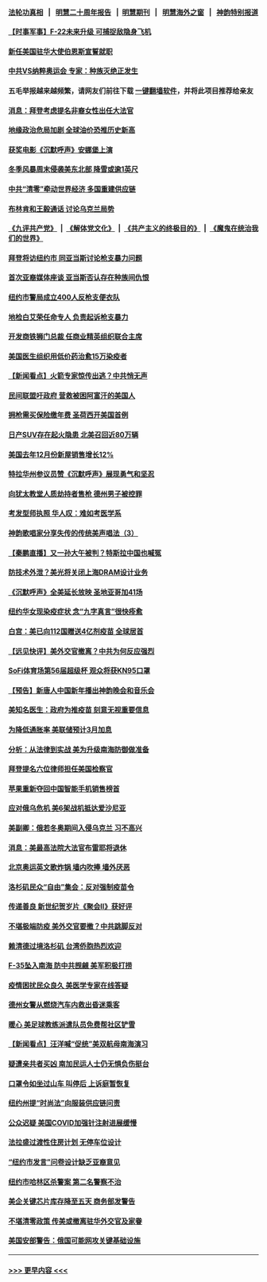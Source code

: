 #### [法轮功真相](https://github.com/gfw-breaker/truth/blob/master/README.md?t=0) &nbsp;&nbsp;|&nbsp;&nbsp; [明慧二十周年报告](https://github.com/gfw-breaker/mh-reports/blob/master/README.md?t=0) &nbsp;&nbsp;|&nbsp;&nbsp;[明慧期刊](https://github.com/gfw-breaker/mh-qikan) &nbsp;&nbsp;|&nbsp;&nbsp; [明慧海外之窗](https://github.com/gfw-breaker/mh-news/blob/master/README.md?t=0) &nbsp;&nbsp;|&nbsp;&nbsp; [神韵特别报道](https://github.com/gfw-breaker/mh-news/blob/master/shenyun.md?t=0)
#### [【时事军事】F-22未来升级 可捕捉敌隐身飞机](../pages/nsc412/n13531675.md?t=01272301) 
#### [新任美国驻华大使伯恩斯宣誓就职](../pages/nsc412/n13533597.md?t=01272301) 
#### [中共VS纳粹奥运会 专家：种族灭绝正发生](../pages/nsc412/n13533314.md?t=01272301) 
#### 五毛举报越来越频繁，请网友们前往下载 [一键翻墙软件](https://github.com/gfw-breaker/ssr-accounts)，并将此项目推荐给亲友
#### [消息：拜登考虑提名非裔女性出任大法官](../pages/nsc412/n13532742.md?t=01272301) 
#### [地缘政治危局加剧 全球油价恐推历史新高](../pages/nsc412/n13528819.md?t=01272301) 
#### [获奖电影《沉默呼声》安娜堡上演](../pages/nsc412/n13532838.md?t=01272301) 
#### [冬季风暴周末侵袭美东北部 降雪或逾1英尺](../pages/nsc412/n13532704.md?t=01272301) 
#### [中共“清零”牵动世界经济 多国重建供应链](../pages/nsc412/n13532707.md?t=01272301) 
#### [布林肯和王毅通话 讨论乌克兰局势](../pages/nsc412/n13532679.md?t=01272301) 
#### [《九评共产党》](https://github.com/begood0513/9ping.md/blob/master/README.md) &nbsp;|&nbsp; [《解体党文化》](../../../../jtdwh.md/blob/master/README.md)  &nbsp;|&nbsp; [《共产主义的终极目的》](../../../../gczydzjmd.md/blob/master/README.md) &nbsp;|&nbsp; [《魔鬼在统治我们的世界》](../../../../mgztzwmdsj.md/blob/master/README.md) 
#### [拜登将访纽约市 同亚当斯讨论枪支暴力问题](../pages/nsc412/n13532526.md?t=01272301) 
#### [首次亚裔媒体座谈 亚当斯否认存在种族间仇恨](../pages/nsc412/n13532537.md?t=01272301) 
#### [纽约市警局成立400人反枪支便衣队](../pages/nsc412/n13532520.md?t=01272301) 
#### [地检白艾荣任命专人 负责起诉枪支暴力](../pages/nsc412/n13532515.md?t=01272301) 
#### [开发商铁狮门总裁 任商业精英组织联合主席](../pages/nsc412/n13532530.md?t=01272301) 
#### [美国医生组织用低价药治愈15万染疫者](../pages/nsc412/n13532276.md?t=01272301) 
#### [【新闻看点】火箭专家惊传出逃？中共悄无声](../pages/nsc412/n13531755.md?t=01272301) 
#### [民间联盟吁政府 营救被困阿富汗的美国人](../pages/nsc412/n13532363.md?t=01272301) 
#### [拥枪需买保险缴年费 圣荷西开美国首例](../pages/nsc412/n13532337.md?t=01272301) 
#### [日产SUV存在起火隐患 北美召回近80万辆](../pages/nsc412/n13532099.md?t=01272301) 
#### [美国去年12月份新屋销售增长12%](../pages/nsc412/n13531874.md?t=01272301) 
#### [特拉华州参议员赞《沉默呼声》展现勇气和坚忍](../pages/nsc412/n13531327.md?t=01272301) 
#### [向犹太教堂人质劫持者售枪 德州男子被控罪](../pages/nsc412/n13531772.md?t=01272301) 
#### [考发型师执照 华人叹：难如考医学系](../pages/nsc412/n13532156.md?t=01272301) 
#### [神韵歌唱家分享失传的传统美声唱法（3）](../pages/nsc412/n13532075.md?t=01272301) 
#### [【秦鹏直播】又一孙大午被判？特斯拉中国也喊冤](../pages/nsc412/n13531854.md?t=01272301) 
#### [防技术外泄？美光将关闭上海DRAM设计业务](../pages/nsc412/n13531861.md?t=01272301) 
#### [《沉默呼声》全美延长放映 圣地亚哥加41场](../pages/nsc412/n13531965.md?t=01272301) 
#### [纽约华女现染疫症状 念“九字真言”很快痊愈](../pages/nsc412/n13531513.md?t=01272301) 
#### [白宫：美已向112国赠送4亿剂疫苗 全球居首](../pages/nsc412/n13531855.md?t=01272301) 
#### [【远见快评】美外交官撤离？中共为何反应强烈](../pages/nsc412/n13531785.md?t=01272301) 
#### [SoFi体育场第56届超级杯 观众将获KN95口罩](../pages/nsc412/n13531709.md?t=01272301) 
#### [【预告】新唐人中国新年播出神韵晚会和音乐会](../pages/nsc412/n13531336.md?t=01272301) 
#### [美知名医生：政府为推疫苗 刻意无视重要信息](../pages/nsc412/n13531595.md?t=01272301) 
#### [为降低通胀率 美联储预计3月加息](../pages/nsc412/n13531504.md?t=01272301) 
#### [分析：从法律到实战 美为升级南海防御做准备](../pages/nsc412/n13531289.md?t=01272301) 
#### [拜登提名六位律师担任美国检察官](../pages/nsc412/n13531252.md?t=01272301) 
#### [苹果重新夺回中国智能手机销售榜首](../pages/nsc412/n13531388.md?t=01272301) 
#### [应对俄乌危机 美6架战机抵达爱沙尼亚](../pages/nsc412/n13531423.md?t=01272301) 
#### [美副卿：俄若冬奥期间入侵乌克兰 习不高兴](../pages/nsc412/n13531366.md?t=01272301) 
#### [消息：美最高法院大法官布雷耶将退休](../pages/nsc412/n13531415.md?t=01272301) 
#### [北京奥运英文歌炸锅 墙内吹捧 墙外厌恶](../pages/nsc412/n13531305.md?t=01272301) 
#### [洛杉矶民众“自由”集会：反对强制疫苗令](../pages/nsc412/n13529878.md?t=01272301) 
#### [传递善良 新世纪贺岁片《聚会II》获好评](../pages/nsc412/n13531114.md?t=01272301) 
#### [不堪极端防疫 美外交官要撤？中共跳脚反对](../pages/nsc412/n13531076.md?t=01272301) 
#### [赖清德过境洛杉矶 台湾侨胞热烈欢迎](../pages/nsc412/n13529572.md?t=01272301) 
#### [F-35坠入南海 防中共觊觎 美军积极打捞](../pages/nsc412/n13530735.md?t=01272301) 
#### [疫情困扰民众良久 美医学专家在线答疑](../pages/nsc412/n13529978.md?t=01272301) 
#### [德州女警从燃烧汽车内救出昏迷乘客](../pages/nsc412/n13530089.md?t=01272301) 
#### [暖心 美足球教练派遣队员免费帮社区铲雪](../pages/nsc412/n13529861.md?t=01272301) 
#### [【新闻看点】汪洋喊“促统”美双航母南海演习](../pages/nsc412/n13529225.md?t=01272301) 
#### [疑遭亲共者买凶 南加民运人士仍无惧负伤挺台](../pages/nsc412/n13530083.md?t=01272301) 
#### [口罩令如坐过山车 叫停后 上诉庭暂恢复](../pages/nsc412/n13529900.md?t=01272301) 
#### [纽约州提“时尚法”向服装供应链问责](../pages/nsc412/n13529993.md?t=01272301) 
#### [公众迟疑 美国COVID加强针注射进展缓慢](../pages/nsc412/n13529798.md?t=01272301) 
#### [法拉盛过渡性住房计划 无停车位设计](../pages/nsc412/n13529999.md?t=01272301) 
#### [“纽约市发言”问卷设计缺乏亚裔意见](../pages/nsc412/n13529996.md?t=01272301) 
#### [纽约市哈林区杀警案 第二名警察不治](../pages/nsc412/n13529947.md?t=01272301) 
#### [美企关键芯片库存降至五天 商务部发警告](../pages/nsc412/n13529756.md?t=01272301) 
#### [不堪清零政策 传美或撤离驻华外交官及家眷](../pages/nsc412/n13529704.md?t=01272301) 
#### [美国安部警告：俄国可能网攻关键基础设施](../pages/nsc412/n13529839.md?t=01272301) 

----
#### [ >>> 更早内容 <<< ](../indexes/nsc412-earlier.md)
